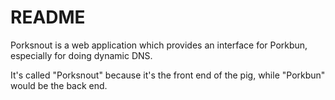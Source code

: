# README

Porksnout is a web application which provides an interface for Porkbun,
especially for doing dynamic DNS.

It's called "Porksnout" because it's the front end of the pig, while
"Porkbun" would be the back end.
